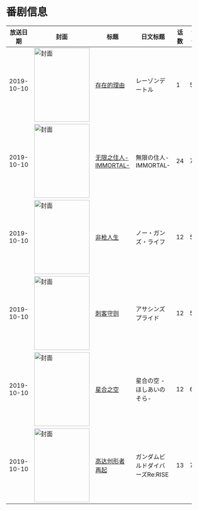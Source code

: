 # 番剧信息

|放送日期|封面|标题|日文标题|话数|评分|评分人数|
|---|---|---|---|---|---|---|
|2019-10-10|<img src="https://lain.bgm.tv/pic/cover/c/ec/cb/293434_C7U2f.jpg" alt="封面" style="width:150px;height:200px;object-fit:cover;">|[存在的理由](https://bangumi.tv/subject/293434)|レーゾンデートル|1|5.8|112人评分|
|2019-10-10|<img src="https://lain.bgm.tv/pic/cover/c/78/f1/282637_sVqeL.jpg" alt="封面" style="width:150px;height:200px;object-fit:cover;">|[无限之住人-IMMORTAL-](https://bangumi.tv/subject/282637)|無限の住人-IMMORTAL-|24|7.1|668人评分|
|2019-10-10|<img src="https://lain.bgm.tv/pic/cover/c/fe/bc/277627_66P7O.jpg" alt="封面" style="width:150px;height:200px;object-fit:cover;">|[非枪人生](https://bangumi.tv/subject/277627)|ノー・ガンズ・ライフ|12|5.7|1126人评分|
|2019-10-10|<img src="https://lain.bgm.tv/pic/cover/c/86/9e/264356_e6Rp6.jpg" alt="封面" style="width:150px;height:200px;object-fit:cover;">|[刺客守则](https://bangumi.tv/subject/264356)|アサシンズプライド|12|5.0|1882人评分|
|2019-10-10|<img src="https://lain.bgm.tv/pic/cover/c/b7/89/248665_qD7MM.jpg" alt="封面" style="width:150px;height:200px;object-fit:cover;">|[星合之空](https://bangumi.tv/subject/248665)|星合の空 -ほしあいのそら-|12|6.9|1314人评分|
|2019-10-10|<img src="https://lain.bgm.tv/pic/cover/c/22/8c/286123_tUpT7.jpg" alt="封面" style="width:150px;height:200px;object-fit:cover;">|[高达创形者 再起](https://bangumi.tv/subject/286123)|ガンダムビルドダイバーズRe:RISE|13|7.0|1021人评分|
